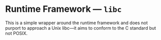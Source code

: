 # Runtime Framework — `libc`

This is a simple wrapper around the runtime framework and does not purport to
approach a Unix libc—it aims to conform to the C standard but not POSIX.
